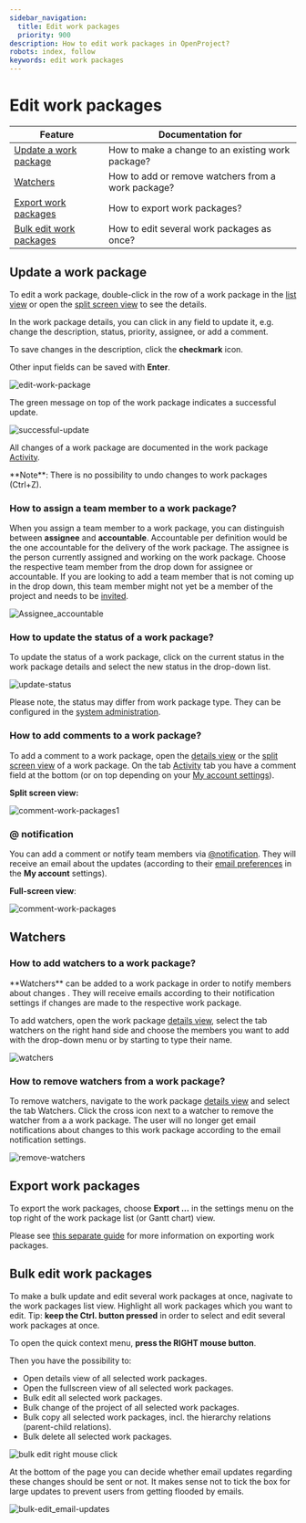 ```yaml
---
sidebar_navigation:
  title: Edit work packages
  priority: 900
description: How to edit work packages in OpenProject?
robots: index, follow
keywords: edit work packages
---
```


# Edit work packages

| Feature                                             | Documentation for                                  |
| --------------------------------------------------- | -------------------------------------------------- |
| [Update a work package](#update-a-work-package)     | How to make a change to an existing work package?  |
| [Watchers](#watchers)                               | How to add or remove watchers from a work package? |
| [Export work packages](#export-work-packages)       | How to export work packages?                       |
| [Bulk edit work packages](#bulk-edit-work-packages) | How to edit several work packages as once?         |

## Update a work package

To edit a work package, double-click in the row of a work package in the [list view](#work-package-list-view) or open the [split screen view](#work-package-split-screen-view) to see the details.

In the work package details, you can click in any field to update it, e.g. change the description, status, priority, assignee, or add a comment. 

To save changes in the description, click the **checkmark** icon.

Other input fields can be saved with **Enter**.

![edit-work-package](edit-work-package-1566546727784.png)

The green message on top of the work package indicates a successful update.

![successful-update](1566546959027.png)

All changes of a work package are documented in the work package [Activity](#activity).

<div class="alert alert-info" role="alert">
**Note**: There is no possibility to undo changes to work packages (Ctrl+Z).
</div>


### How to assign a team member to a work package?

When you assign a team member to a work package, you can distinguish between **assignee** and **accountable**. Accountable per definition would be the one accountable for the delivery of the work package. The assignee is the person currently assigned and working on the work package.
Choose the respective team member from the drop down for assignee or accountable. If you are looking to add a team member that is not coming up in the drop down, this team member might not yet be a member of the project and needs to be [invited](../../members/#add-members).

![Assignee_accountable](Assignee_accountable-3987223.png)



### How to update the status of a work package?

To update the status of a work package, click on the current status in the work package details and select the new status in the drop-down list.

![update-status](1566375642243.png)

Please note, the status may differ from work package type. They can be configured in the [system administration](../../../system-admin-guide).

### How to add comments to a work package?

To add a comment to a work package, open the [details view](#work-package-full-screen-view) or the [split screen view](#work-package-split-screen-view) of a work package. On the tab [Activity](#activity) tab you have a comment field at the bottom (or on top depending on your [My account settings](#my-account)).

**Split screen view:**

![comment-work-packages1](comment-work-packages1.png)

### @ notification

You can add a comment or notify team members via [@notification](#notification). They will receive an email about the updates (according to their [email preferences](#email-notification) in the **My account** settings).

**Full-screen view**:

![comment-work-packages](comment-work-packages.png)

## Watchers

### How to add watchers to a work package?

<div class="glossary">
**Watchers** can be added to a work package in order to notify members about changes . They will receive emails according to their notification settings if changes are made to the respective work package.
</div>

To add watchers, open the work package [details view](#work-package-full-screen-view), select the tab watchers on the right hand side and choose the members you want to add with the drop-down menu or by starting to type their name.

![watchers](watchers.png)

### How to remove watchers from a work package?

To remove watchers, navigate to the work package [details view](#work-package-full-screen-view) and select the tab Watchers. Click the cross icon next to a watcher to remove the watcher from a a work package. The user will no longer get email notifications about changes to this work package according to the email notification settings.

![remove-watchers](remove-watchers.png)

## Export work packages

To export the work packages, choose **Export ...** in the settings menu on the top right of the work package list (or Gantt chart) view.

Please see [this separate guide](../exporting) for more information on exporting work packages.

## Bulk edit work packages

To make a bulk update and edit several work packages at once, nagivate to the work packages list view.
Highlight all work packages which you want to edit.
Tip: **keep the Ctrl. button pressed** in order to select and edit several work packages at once.

To open the quick context menu, **press the RIGHT mouse button**.

Then you have the possibility to:

* Open details view of all selected work packages.
* Open the fullscreen view of all selected work packages.
* Bulk edit all selected work packages.
* Bulk change of the project of all selected work packages.
* Bulk copy all selected work packages, incl. the hierarchy relations (parent-child relations).
* Bulk delete all selected work packages.

![bulk edit right mouse click](image-20200331133245192.png)



At the bottom of the page you can decide whether email updates regarding these changes should be sent or not. It makes sense not to tick the box for large updates to prevent users from getting flooded by emails.

![bulk-edit_email-updates](image-20201119163714831.png)


